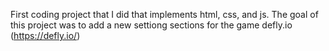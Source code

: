 First coding project that I did that implements html, css, and js.
The  goal of this project was to add a new settiong sections for the game defly.io (https://defly.io/)
